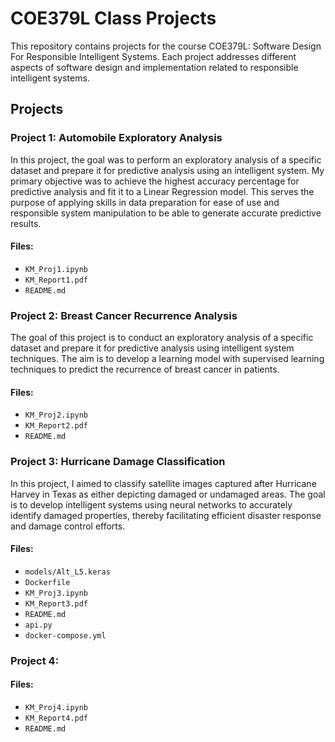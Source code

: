 # COE379L Class Projects #

This repository contains projects for the course COE379L: Software Design For Responsible Intelligent Systems. Each project addresses different aspects of software design and implementation related to responsible intelligent systems.

## Projects

### Project 1: Automobile Exploratory Analysis ###

In this project, the goal was to perform an exploratory analysis of a specific dataset and prepare it for predictive analysis using an intelligent system. My primary objective was to achieve the highest accuracy percentage for predictive analysis and fit it to a Linear Regression model. This serves the purpose of applying skills in data preparation for ease of use and responsible system manipulation to be able to generate accurate predictive results.

#### Files:
- `KM_Proj1.ipynb`
- `KM_Report1.pdf`
- `README.md`

### Project 2: Breast Cancer Recurrence Analysis ###

The goal of this project is to conduct an exploratory analysis of a specific dataset and prepare it for predictive analysis using intelligent system techniques. The aim is to develop a learning model with supervised learning techniques to predict the recurrence of breast cancer in patients.

#### Files:
- `KM_Proj2.ipynb`
- `KM_Report2.pdf`
- `README.md`

### Project 3: Hurricane Damage Classification

In this project, I aimed to classify satellite images captured after Hurricane Harvey in Texas as either depicting damaged or undamaged areas. The goal is to develop intelligent systems using neural networks to accurately identify damaged properties, thereby facilitating efficient disaster response and damage control efforts. 

#### Files:
- `models/Alt_L5.keras`
- `Dockerfile`
- `KM_Proj3.ipynb`
- `KM_Report3.pdf`
- `README.md`
- `api.py`
- `docker-compose.yml`

### Project 4: 

#### Files:
- `KM_Proj4.ipynb`
- `KM_Report4.pdf`
- `README.md`
